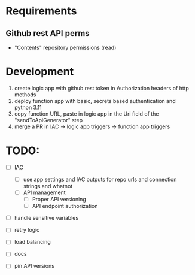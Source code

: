 # Requirements
## Github rest API perms
- "Contents" repository permissions (read)

# Development
1. create logic app with github rest token in Authorization headers of http methods
1. deploy function app with basic, secrets based authentication and python 3.11
1. copy function URL, paste in logic app in the Uri field of the "sendToApiGenerator" step
1. merge a PR in IAC -> logic app triggers -> function app triggers 

# TODO:
- [ ] IAC
    - [ ] use app settings and IAC outputs for repo urls and connection strings and whatnot
    - [ ] API management
        - [ ] Proper API versioning
        - [ ] API endpoint authorization
- [ ] handle sensitive variables
- [ ] retry logic
-   [ ] load balancing
-   [ ] docs
-   [ ] pin API versions

